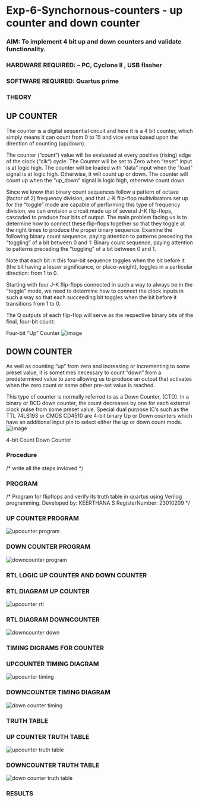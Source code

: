 # Exp-6-Synchornous-counters - up counter and down counter 
### AIM: To implement 4 bit up and down counters and validate  functionality.
### HARDWARE REQUIRED:  – PC, Cyclone II , USB flasher
### SOFTWARE REQUIRED:   Quartus prime
### THEORY 

## UP COUNTER 
The counter is a digital sequential circuit and here it is a 4 bit counter, which simply means it can count from 0 to 15 and vice versa based upon the direction of counting (up/down). 

The counter (“count“) value will be evaluated at every positive (rising) edge of the clock (“clk“) cycle.
The Counter will be set to Zero when “reset” input is at logic high.
The counter will be loaded with “data” input when the “load” signal is at logic high. Otherwise, it will count up or down.
The counter will count up when the “up_down” signal is logic high, otherwise count down

Since we know that binary count sequences follow a pattern of octave (factor of 2) frequency division, and that J-K flip-flop multivibrators set up for the “toggle” mode are capable of performing this type of frequency division, we can envision a circuit made up of several J-K flip-flops, cascaded to produce four bits of output.
The main problem facing us is to determine how to connect these flip-flops together so that they toggle at the right times to produce the proper binary sequence.
Examine the following binary count sequence, paying attention to patterns preceding the “toggling” of a bit between 0 and 1:
Binary count sequence, paying attention to patterns preceding the “toggling” of a bit between 0 and 1.

Note that each bit in this four-bit sequence toggles when the bit before it (the bit having a lesser significance, or place-weight), toggles in a particular direction: from 1 to 0.



 
 

Starting with four J-K flip-flops connected in such a way to always be in the “toggle” mode, we need to determine how to connect the clock inputs in such a way so that each succeeding bit toggles when the bit before it transitions from 1 to 0.

The Q outputs of each flip-flop will serve as the respective binary bits of the final, four-bit count:

 
 

Four-bit “Up” Counter
![image](https://user-images.githubusercontent.com/36288975/169644758-b2f4339d-9532-40c5-af40-8f4f8c942e2c.png)



## DOWN COUNTER 

As well as counting “up” from zero and increasing or incrementing to some preset value, it is sometimes necessary to count “down” from a predetermined value to zero allowing us to produce an output that activates when the zero count or some other pre-set value is reached.

This type of counter is normally referred to as a Down Counter, (CTD). In a binary or BCD down counter, the count decreases by one for each external clock pulse from some preset value. Special dual purpose IC’s such as the TTL 74LS193 or CMOS CD4510 are 4-bit binary Up or Down counters which have an additional input pin to select either the up or down count mode.
![image](https://user-images.githubusercontent.com/36288975/169644844-1a14e123-7228-4ed8-81a9-eb937dff4ac8.png)


4-bit Count Down Counter
### Procedure
/* write all the steps invloved */



### PROGRAM 
/*
Program for flipflops  and verify its truth table in quartus using Verilog programming.
Developed by: KEERTHANA S
RegisterNumber:  23010209
*/

### UP COUNTER PROGRAM



![upcounter program](https://github.com/keerthanasivakumar02/Exp-7-Synchornous-counters-/assets/150827397/7ee4d8ed-ceae-4018-aef4-4c67d3d1a762)


### DOWN COUNTER PROGRAM



![downcounter program](https://github.com/keerthanasivakumar02/Exp-7-Synchornous-counters-/assets/150827397/baa3f3b1-b6cf-483d-9856-3de35d5155ff)





### RTL LOGIC UP COUNTER AND DOWN COUNTER  

 

### RTL DIAGRAM UP COUNTER



![upcounter rtl](https://github.com/keerthanasivakumar02/Exp-7-Synchornous-counters-/assets/150827397/b4b58f49-144f-4ee2-b271-a1b3147fcd7e)

 ### RTL DIAGRAM DOWNCOUNTER


 ![downcounter down](https://github.com/keerthanasivakumar02/Exp-7-Synchornous-counters-/assets/150827397/238dfcbe-7af5-4164-9c65-83e47dbd516d)



### TIMING DIGRAMS FOR COUNTER  

### UPCOUNTER TIMING DIAGRAM 


![upcounter timing](https://github.com/keerthanasivakumar02/Exp-7-Synchornous-counters-/assets/150827397/e4d73f49-5f71-45f5-87c5-cb3fda1dbc23)

### DOWNCOUNTER TIMING DIAGRAM


![down counter timing ](https://github.com/keerthanasivakumar02/Exp-7-Synchornous-counters-/assets/150827397/df1229d5-c64a-46d6-93f7-34fba9f6c334)



### TRUTH TABLE 

### UP COUNTER TRUTH TABLE 


![upcounter truth table](https://github.com/keerthanasivakumar02/Exp-7-Synchornous-counters-/assets/150827397/ab861c23-bd01-4c3f-beb6-152c8877972f)


### DOWNCOUNTER TRUTH TABLE 


![down counter truth table](https://github.com/keerthanasivakumar02/Exp-7-Synchornous-counters-/assets/150827397/5c49ecb6-2973-4d1c-b8ac-6a38bde21330)



### RESULTS 
